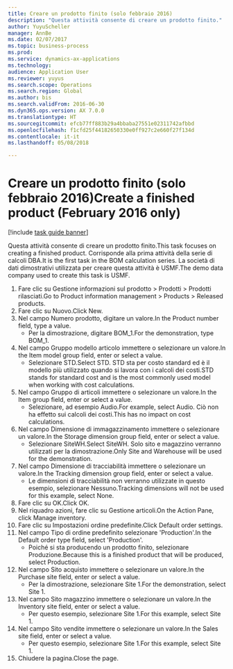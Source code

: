 ```yaml
--- 
title: Creare un prodotto finito (solo febbraio 2016)
description: "Questa attività consente di creare un prodotto finito."
author: YuyuScheller
manager: AnnBe
ms.date: 02/07/2017
ms.topic: business-process
ms.prod: 
ms.service: dynamics-ax-applications
ms.technology: 
audience: Application User
ms.reviewer: yuyus
ms.search.scope: Operations
ms.search.region: Global
ms.author: bis
ms.search.validFrom: 2016-06-30
ms.dyn365.ops.version: AX 7.0.0
ms.translationtype: HT
ms.sourcegitcommit: efcb77ff883b29a4bbaba27551e02311742afbbd
ms.openlocfilehash: f1cfd25f44182650330e0ff927c2e660f27f134d
ms.contentlocale: it-it
ms.lasthandoff: 05/08/2018

---
```

# <a name="create-a-finished-product-february-2016-only"></a><span data-ttu-id="39944-103">Creare un prodotto finito (solo febbraio 2016)</span><span class="sxs-lookup"><span data-stu-id="39944-103">Create a finished product (February 2016 only)</span></span>

[!include [task guide banner](../../includes/task-guide-banner.md)]

<span data-ttu-id="39944-104">Questa attività consente di creare un prodotto finito.</span><span class="sxs-lookup"><span data-stu-id="39944-104">This task focuses on creating a finished product.</span></span> <span data-ttu-id="39944-105">Corrisponde alla prima attività della serie di calcoli DBA.</span><span class="sxs-lookup"><span data-stu-id="39944-105">It is the first task in the BOM calculation series.</span></span> <span data-ttu-id="39944-106">La società di dati dimostrativi utilizzata per creare questa attività è USMF.</span><span class="sxs-lookup"><span data-stu-id="39944-106">The demo data company used to create this task is USMF.</span></span>

1. <span data-ttu-id="39944-107">Fare clic su Gestione informazioni sul prodotto > Prodotti > Prodotti rilasciati.</span><span class="sxs-lookup"><span data-stu-id="39944-107">Go to Product information management > Products > Released products.</span></span>
2. <span data-ttu-id="39944-108">Fare clic su Nuovo.</span><span class="sxs-lookup"><span data-stu-id="39944-108">Click New.</span></span>
3. <span data-ttu-id="39944-109">Nel campo Numero prodotto, digitare un valore.</span><span class="sxs-lookup"><span data-stu-id="39944-109">In the Product number field, type a value.</span></span>
    * <span data-ttu-id="39944-110">Per la dimostrazione, digitare BOM_1.</span><span class="sxs-lookup"><span data-stu-id="39944-110">For the demonstration, type BOM_1.</span></span>  
4. <span data-ttu-id="39944-111">Nel campo Gruppo modello articolo immettere o selezionare un valore.</span><span class="sxs-lookup"><span data-stu-id="39944-111">In the Item model group field, enter or select a value.</span></span>
    * <span data-ttu-id="39944-112">Selezionare STD.</span><span class="sxs-lookup"><span data-stu-id="39944-112">Select STD.</span></span> <span data-ttu-id="39944-113">STD sta per costo standard ed è il modello più utilizzato quando si lavora con i calcoli dei costi.</span><span class="sxs-lookup"><span data-stu-id="39944-113">STD stands for standard cost and is the most commonly used model when working with cost calculations.</span></span>  
5. <span data-ttu-id="39944-114">Nel campo Gruppo di articoli immettere o selezionare un valore.</span><span class="sxs-lookup"><span data-stu-id="39944-114">In the Item group field, enter or select a value.</span></span>
    * <span data-ttu-id="39944-115">Selezionare, ad esempio Audio.</span><span class="sxs-lookup"><span data-stu-id="39944-115">For example, select Audio.</span></span> <span data-ttu-id="39944-116">Ciò non ha effetto sui calcoli dei costi.</span><span class="sxs-lookup"><span data-stu-id="39944-116">This has no impact on cost calculations.</span></span>  
6. <span data-ttu-id="39944-117">Nel campo Dimensione di immagazzinamento immettere o selezionare un valore.</span><span class="sxs-lookup"><span data-stu-id="39944-117">In the Storage dimension group field, enter or select a value.</span></span>
    * <span data-ttu-id="39944-118">Selezionare SiteWH.</span><span class="sxs-lookup"><span data-stu-id="39944-118">Select SiteWH.</span></span> <span data-ttu-id="39944-119">Solo sito e magazzino verranno utilizzati per la dimostrazione.</span><span class="sxs-lookup"><span data-stu-id="39944-119">Only Site and Warehouse will be used for the demonstration.</span></span>  
7. <span data-ttu-id="39944-120">Nel campo Dimensione di tracciabilità immettere o selezionare un valore.</span><span class="sxs-lookup"><span data-stu-id="39944-120">In the Tracking dimension group field, enter or select a value.</span></span>
    * <span data-ttu-id="39944-121">Le dimensioni di tracciabilità non verranno utilizzate in questo esempio, selezionare Nessuno.</span><span class="sxs-lookup"><span data-stu-id="39944-121">Tracking dimensions will not be used for this example, select None.</span></span>  
8. <span data-ttu-id="39944-122">Fare clic su OK.</span><span class="sxs-lookup"><span data-stu-id="39944-122">Click OK.</span></span>
9. <span data-ttu-id="39944-123">Nel riquadro azioni, fare clic su Gestione articoli.</span><span class="sxs-lookup"><span data-stu-id="39944-123">On the Action Pane, click Manage inventory.</span></span>
10. <span data-ttu-id="39944-124">Fare clic su Impostazioni ordine predefinite.</span><span class="sxs-lookup"><span data-stu-id="39944-124">Click Default order settings.</span></span>
11. <span data-ttu-id="39944-125">Nel campo Tipo di ordine predefinito selezionare 'Production'.</span><span class="sxs-lookup"><span data-stu-id="39944-125">In the Default order type field, select 'Production'.</span></span>
    * <span data-ttu-id="39944-126">Poiché si sta producendo un prodotto finito, selezionare Produzione.</span><span class="sxs-lookup"><span data-stu-id="39944-126">Because this is a finished product that will be produced, select Production.</span></span>  
12. <span data-ttu-id="39944-127">Nel campo Sito acquisto immettere o selezionare un valore.</span><span class="sxs-lookup"><span data-stu-id="39944-127">In the Purchase site field, enter or select a value.</span></span>
    * <span data-ttu-id="39944-128">Per la dimostrazione, selezionare Site 1.</span><span class="sxs-lookup"><span data-stu-id="39944-128">For the demonstration, select Site 1.</span></span>  
13. <span data-ttu-id="39944-129">Nel campo Sito magazzino immettere o selezionare un valore.</span><span class="sxs-lookup"><span data-stu-id="39944-129">In the Inventory site field, enter or select a value.</span></span>
    * <span data-ttu-id="39944-130">Per questo esempio, selezionare Site 1.</span><span class="sxs-lookup"><span data-stu-id="39944-130">For this example, select Site 1.</span></span>  
14. <span data-ttu-id="39944-131">Nel campo Sito vendite immettere o selezionare un valore.</span><span class="sxs-lookup"><span data-stu-id="39944-131">In the Sales site field, enter or select a value.</span></span>
    * <span data-ttu-id="39944-132">Per questo esempio, selezionare Site 1.</span><span class="sxs-lookup"><span data-stu-id="39944-132">For this example, select Site 1.</span></span>  
15. <span data-ttu-id="39944-133">Chiudere la pagina.</span><span class="sxs-lookup"><span data-stu-id="39944-133">Close the page.</span></span>


